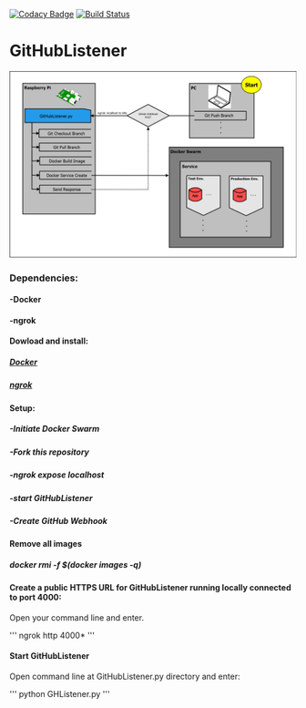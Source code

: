 [![Codacy Badge](https://api.codacy.com/project/badge/Grade/ae753c7f858c42df8a4bdb87846dfa2d)](https://www.codacy.com/app/LeonGrund/GitHubListener?utm_source=github.com&utm_medium=referral&utm_content=LeonGrund/GitHubListener&utm_campaign=badger)
[![Build Status](https://travis-ci.org/LeonGrund/GitHubListener.svg?branch=master)](https://travis-ci.org/LeonGrund/GitHubListener)


# **GitHubListener**


![Topology](/GHL-topology.png)

### Dependencies:
#### -Docker
#### -ngrok




#### Dowload and install:
##### [Docker](https://www.docker.com/get-docker)
##### [ngrok](https://ngrok.com/download)

#### Setup:
##### -Initiate Docker Swarm
##### -Fork this repository
##### -ngrok expose localhost
##### -start GitHubListener
##### -Create GitHub Webhook



#### Remove all images
##### docker rmi -f $(docker images -q)










#### Create a public HTTPS URL for **GitHubListener** running locally connected to port 4000:
Open your command line and enter.

'''
ngrok http 4000*
'''

#### Start GitHubListener
Open command line at GitHubListener.py directory and enter:

'''
python GHListener.py
'''
